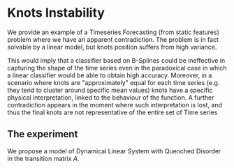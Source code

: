 # Knots Instability

We provide an example of a Timeseries Forecasting (from static features) problem where  we have an apparent 
contradiction. The problem is in fact solvable by a linear model, but knots position suffers from high variance.

This would imply that a classifier based on B-Splines could be ineffective in capturing the shape of the time series
even in the paradoxical case in which a linear classifier would be able to obtain high accuracy. 
Moreover, in a scenario where knots are "approximately" equal for each time series (e.g. they tend to cluster around specific
mean values) knots have a specific physical interpretation, linked to the behaviour of the function. A further contradiction
appears in the moment where such interpretation is lost, and thus the final knots are not representative of the entire 
set of Time series


## The experiment

We propose a model of Dynamical Linear System with Quenched Disorder in the transition matrix $A$.

